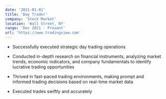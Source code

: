 ```yaml
---
date: '2021-01-01'
title: 'Day Trader'
company: 'Stock Market'
location: 'Wall Street, NY'
range: 'Dec 2021 - Present'
url: 'https://www.tradingview.com'
---
```


- Successfully executed strategic day trading operations

- Conducted in-depth research on financial instruments, analyzing market trends, economic indicators, and company fundamentals to identify lucrative trading opportunities

- Thrived in fast-paced trading environments, making prompt and informed trading decisions based on real-time market data

- Executed trades swiftly and accurately
